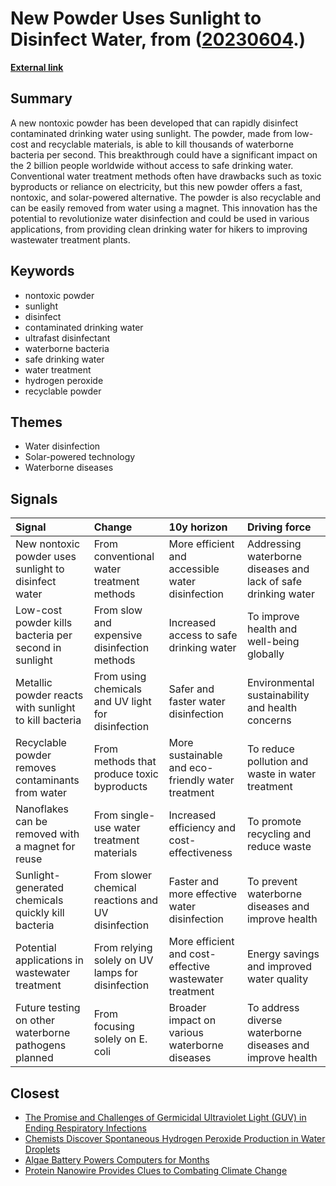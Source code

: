 # __New Powder Uses Sunlight to Disinfect Water__, from ([20230604](https://kghosh.substack.com/p/20230604).)

__[External link](https://news.stanford.edu/2023/05/18/new-technology-uses-ordinary-sunlight-disinfect-drinking-water/?utm_source=substack&utm_medium=email)__



## Summary

A new nontoxic powder has been developed that can rapidly disinfect contaminated drinking water using sunlight. The powder, made from low-cost and recyclable materials, is able to kill thousands of waterborne bacteria per second. This breakthrough could have a significant impact on the 2 billion people worldwide without access to safe drinking water. Conventional water treatment methods often have drawbacks such as toxic byproducts or reliance on electricity, but this new powder offers a fast, nontoxic, and solar-powered alternative. The powder is also recyclable and can be easily removed from water using a magnet. This innovation has the potential to revolutionize water disinfection and could be used in various applications, from providing clean drinking water for hikers to improving wastewater treatment plants.

## Keywords

* nontoxic powder
* sunlight
* disinfect
* contaminated drinking water
* ultrafast disinfectant
* waterborne bacteria
* safe drinking water
* water treatment
* hydrogen peroxide
* recyclable powder

## Themes

* Water disinfection
* Solar-powered technology
* Waterborne diseases

## Signals

| Signal                                                | Change                                             | 10y horizon                                            | Driving force                                                  |
|:------------------------------------------------------|:---------------------------------------------------|:-------------------------------------------------------|:---------------------------------------------------------------|
| New nontoxic powder uses sunlight to disinfect water  | From conventional water treatment methods          | More efficient and accessible water disinfection       | Addressing waterborne diseases and lack of safe drinking water |
| Low-cost powder kills bacteria per second in sunlight | From slow and expensive disinfection methods       | Increased access to safe drinking water                | To improve health and well-being globally                      |
| Metallic powder reacts with sunlight to kill bacteria | From using chemicals and UV light for disinfection | Safer and faster water disinfection                    | Environmental sustainability and health concerns               |
| Recyclable powder removes contaminants from water     | From methods that produce toxic byproducts         | More sustainable and eco-friendly water treatment      | To reduce pollution and waste in water treatment               |
| Nanoflakes can be removed with a magnet for reuse     | From single-use water treatment materials          | Increased efficiency and cost-effectiveness            | To promote recycling and reduce waste                          |
| Sunlight-generated chemicals quickly kill bacteria    | From slower chemical reactions and UV disinfection | Faster and more effective water disinfection           | To prevent waterborne diseases and improve health              |
| Potential applications in wastewater treatment        | From relying solely on UV lamps for disinfection   | More efficient and cost-effective wastewater treatment | Energy savings and improved water quality                      |
| Future testing on other waterborne pathogens planned  | From focusing solely on E. coli                    | Broader impact on various waterborne diseases          | To address diverse waterborne diseases and improve health      |

## Closest

* [The Promise and Challenges of Germicidal Ultraviolet Light (GUV) in Ending Respiratory Infections](7e6f3aff1ccea715018fbc8a10853535)
* [Chemists Discover Spontaneous Hydrogen Peroxide Production in Water Droplets](82de4edbf16a85b98641f80bd8c8451b)
* [Algae Battery Powers Computers for Months](9559f29e7d2ffd92fae98e95a62d0169)
* [Protein Nanowire Provides Clues to Combating Climate Change](b9bff2b9003a2ceb046c598703e0c939)